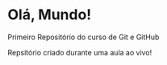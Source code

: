 # Olá, Mundo!
 Primeiro Repositório do curso de Git e GitHub

 Repsitório criado durante uma aula ao vivo!